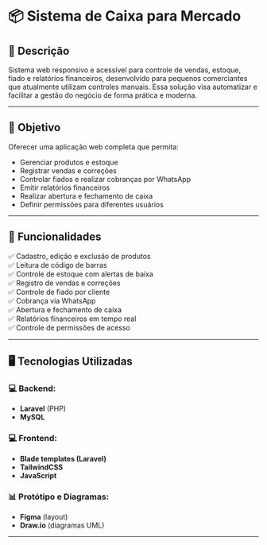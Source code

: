 # 📦 Sistema de Caixa para Mercado

## 📖 Descrição
Sistema web responsivo e acessível para controle de vendas, estoque, fiado e relatórios financeiros, desenvolvido para pequenos comerciantes que atualmente utilizam controles manuais. Essa solução visa automatizar e facilitar a gestão do negócio de forma prática e moderna.

---

## 🎯 Objetivo
Oferecer uma aplicação web completa que permita:
- Gerenciar produtos e estoque
- Registrar vendas e correções
- Controlar fiados e realizar cobranças por WhatsApp
- Emitir relatórios financeiros
- Realizar abertura e fechamento de caixa
- Definir permissões para diferentes usuários

---

## 📌 Funcionalidades

✅ Cadastro, edição e exclusão de produtos  
✅ Leitura de código de barras  
✅ Controle de estoque com alertas de baixa  
✅ Registro de vendas e correções  
✅ Controle de fiado por cliente  
✅ Cobrança via WhatsApp  
✅ Abertura e fechamento de caixa  
✅ Relatórios financeiros em tempo real  
✅ Controle de permissões de acesso  

---

## 🖥️ Tecnologias Utilizadas

### 💻 Backend:
- **Laravel** (PHP)
- **MySQL**

### 💻 Frontend:
- **Blade templates (Laravel)**
- **TailwindCSS**
- **JavaScript**

### 📊 Protótipo e Diagramas:
- **Figma** (layout)
- **Draw.io** (diagramas UML)

---


